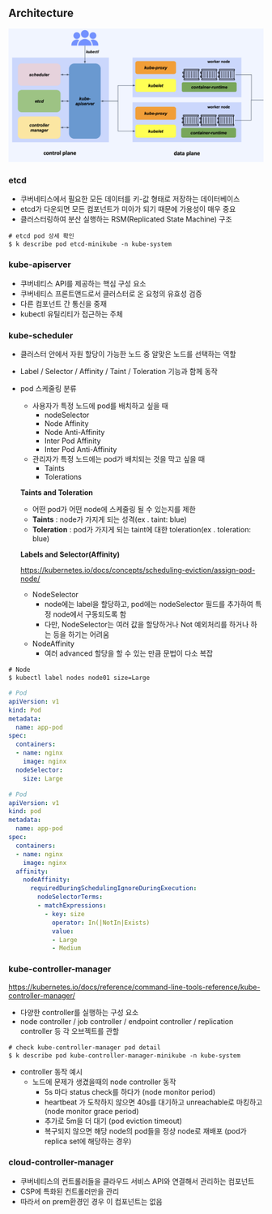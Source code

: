 ## Architecture
<img src="images/architecture.png" alt="Kubernetes architecture image">

### etcd
- 쿠버네티스에서 필요한 모든 데이터를 키-값 형태로 저장하는 데이터베이스
- etcd가 다운되면 모든 컴포넌트가 미아가 되기 때문에 가용성이 매우 중요
- 클러스터링하여 분산 실행하는 RSM(Replicated State Machine) 구조

```shell
# etcd pod 상세 확인
$ k describe pod etcd-minikube -n kube-system
```

### kube-apiserver
- 쿠버네티스 API를 제공하는 핵심 구성 요소
- 쿠버네티스 프론트앤드로서 클러스터로 온 요청의 유효성 검증
- 다른 컴포넌트 간 통신을 중재
- kubectl 유틸리티가 접근하는 주체

### kube-scheduler
- 클러스터 안에서 자원 할당이 가능한 노드 중 알맞은 노드를 선택하는 역할
- Label / Selector / Affinity / Taint / Toleration 기능과 함께 동작
- pod 스케줄링 분류
  - 사용자가 특정 노드에 pod를 배치하고 싶을 때
    - nodeSelector
    - Node Affinity
    - Node Anti-Affinity
    - Inter Pod Affinity
    - Inter Pod Anti-Affinity
  - 관리자가 특정 노드에는 pod가 배치되는 것을 막고 싶을 때
    - Taints
    - Tolerations


  **Taints and Toleration**
  - 어떤 pod가 어떤 node에 스케줄링 될 수 있는지를 제한
  - **Taints** : node가 가지게 되는 성격(ex . taint: blue)
  - **Toleration** : pod가 가지게 되는 taint에 대한 toleration(ex . toleration: blue)

  **Labels and Selector(Affinity)**

  https://kubernetes.io/docs/concepts/scheduling-eviction/assign-pod-node/

  - NodeSelector
    - node에는 label을 할당하고, pod에는 nodeSelector 필드를 추가하여 특정 node에서 구동되도록 함
    - 다만, NodeSelector는 여러 값을 할당하거나 Not 예외처리를 하거나 하는 등을 하기는 어려움
  - NodeAffinity
    - 여러 advanced 할당을 할 수 있는 만큼 문법이 다소 복잡
```shell
# Node
$ kubectl label nodes node01 size=Large
```

```yaml
# Pod
apiVersion: v1
kind: Pod
metadata:
  name: app-pod
spec:
  containers:
  - name: nginx
    image: nginx
  nodeSelector:
    size: Large
```

```yaml
# Pod
apiVersion: v1
kind: pod
metadata:
  name: app-pod
spec:
  containers:
  - name: nginx
    image: nginx
  affinity:
    nodeAffinity:
      requiredDuringSchedulingIgnoreDuringExecution:
        nodeSelectorTerms:
        - matchExpressions:
          - key: size
            operator: In(|NotIn|Exists)
            value:
            - Large
            - Medium 
```

### kube-controller-manager
https://kubernetes.io/docs/reference/command-line-tools-reference/kube-controller-manager/
- 다양한 controller를 실행하는 구성 요소
- node controller / job controller / endpoint controller / replication controller 등 각 오브젝트를 관할
```shell
# check kube-controller-manager pod detail
$ k describe pod kube-controller-manager-minikube -n kube-system
```
- controller 동작 예시
  - 노드에 문제가 생겼을때의 node controller 동작
    - 5s 마다 status check를 하다가 (node monitor period)
    - heartbeat 가 도착하지 않으면 40s를 대기하고 unreachable로 마킹하고 (node monitor grace period)
    - 추가로 5m을 더 대기 (pod eviction timeout)
    - 복구되지 않으면 해당 node의 pod들을 정상 node로 재배포 (pod가 replica set에 해당하는 경우)

### cloud-controller-manager
- 쿠버네티스의 컨트롤러들을 클라우드 서비스 API와 연결해서 관리하는 컴포넌트
- CSP에 특화된 컨트롤러만을 관리
- 따라서 on prem환경인 경우 이 컴포넌트는 없음

